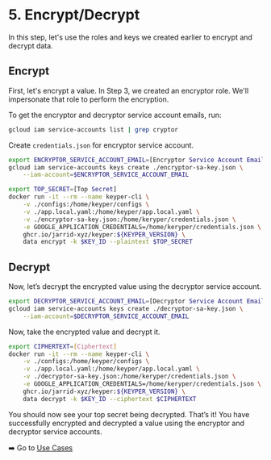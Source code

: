 # 5. Encrypt/Decrypt

In this step, let's use the roles and keys we created earlier to encrypt and decrypt data.

## Encrypt

First, let's encrypt a value. In Step 3, we created an encryptor role. We'll impersonate that role to perform the encryption.

To get the encryptor and decryptor service account emails, run:

```sh {"id":"01J4NDP1WEQHH3EVT7F07407Q3"}
gcloud iam service-accounts list | grep cryptor
```

Create `credentials.json` for encryptor service account.

```sh {"cwd":"../keyper","id":"01J4NDKKTH2FV3T509BRW8TR5M"}
export ENCRYPTOR_SERVICE_ACCOUNT_EMAIL=[Encryptor Service Account Email]
gcloud iam service-accounts keys create ./encryptor-sa-key.json \
    --iam-account=$ENCRYPTOR_SERVICE_ACCOUNT_EMAIL
```

```sh {"cwd":"../keyper","id":"01J4MXYXBCN2N9V13T17FZ9P95"}
export TOP_SECRET=[Top Secret]
docker run -it --rm --name keyper-cli \
    -v ./configs:/home/keyper/configs \
    -v ./app.local.yaml:/home/keyper/app.local.yaml \
    -v ./encryptor-sa-key.json:/home/keryper/credentials.json \
    -e GOOGLE_APPLICATION_CREDENTIALS=/home/keryper/credentials.json \
    ghcr.io/jarrid-xyz/keyper:${KEYPER_VERSION} \
    data encrypt -k $KEY_ID --plaintext $TOP_SECRET
```

## Decrypt

Now, let’s decrypt the encrypted value using the decryptor service account.

```sh {"cwd":"../keyper","id":"01J4NN4K0FBSJSFCJF4R11SK5Y"}
export DECRYPTOR_SERVICE_ACCOUNT_EMAIL=[Decryptor Service Account Email]
gcloud iam service-accounts keys create ./decryptor-sa-key.json \
    --iam-account=$DECRYPTOR_SERVICE_ACCOUNT_EMAIL
```

Now, take the encrypted value and decrypt it.

```sh {"cwd":"../keyper","id":"01J4NN9DM4BKD4Q0A7N29AJHJF"}
export CIPHERTEXT=[Ciphertext]
docker run -it --rm --name keyper-cli \
    -v ./configs:/home/keyper/configs \
    -v ./app.local.yaml:/home/keyper/app.local.yaml \
    -v ./decryptor-sa-key.json:/home/keryper/credentials.json \
    -e GOOGLE_APPLICATION_CREDENTIALS=/home/keryper/credentials.json \
    ghcr.io/jarrid-xyz/keyper:${KEYPER_VERSION} \
    data decrypt -k $KEY_ID --ciphertext $CIPHERTEXT
```

You should now see your top secret being decrypted. That’s it! You have successfully encrypted and decrypted a value using the encryptor and decryptor service accounts.

➡️ Go to [Use Cases](../6-use-cases/README.md)
